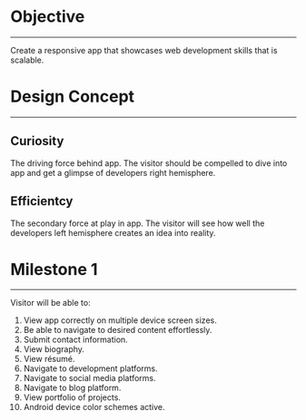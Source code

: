 # Objective
---

Create a responsive app that showcases web development skills that is scalable.

# Design Concept
---
## Curiosity

The driving force behind app. The visitor should be compelled to dive into app and get a glimpse of developers right hemisphere.

## Efficientcy

The secondary force at play in app. The visitor will see how well the developers left hemisphere creates an idea into reality.

# Milestone 1
---
Visitor will be able to:
1. View app correctly on multiple device screen sizes.
2. Be able to navigate to desired content effortlessly.
3. Submit contact information.
4. View biography.
5. View résumé.
6. Navigate to development platforms.
7. Navigate to social media platforms.
8. Navigate to blog platform.
9. View portfolio of projects.
10. Android device color schemes active.
